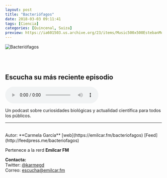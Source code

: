 ```yaml
---
layout: post
title: "Bacteriófagos"
date: 2018-03-03 09:11:41
tags: [Ciencia]
categories: [Quincenal, Suiza]
preview: https://ia601503.us.archive.org/23/items/Music500x500EstebanMontoya/Bacteriofagos300-EmilioCano.png
---
```


![Bacteriófagos](https://ia601503.us.archive.org/23/items/Music500x500EstebanMontoya/Bacteriofagos500-EmilioCano.png)

<br/>
<br/>

## Escucha su más reciente episodio

<!--reproductor-feed=http://feedpress.me/bacteriofagos-->
<!--reproductor-start-->
<audio id="audio" preload="auto" controls="" src="http://tracking.feedpress.it/link/16632/9560839/33adanyeva.mp3"></audio>
<!--reproductor-end-->

Un podcast sobre curiosidades biológicas y actualidad científica para todos los públicos.  

_ _ _
<br>
Autor: **Carmela García**  
[web](https://emilcar.fm/bacteriofagos)  
[Feed](http://feedpress.me/bacteriofagos)  

Pertenece a la rerd **Emilcar FM**  


**Contacta:**  
Twitter: [@karmegd](https://twitter.com/Karmegd)  
Correo: [escucha@emilcar.fm](mailto:escucha@emilcar.fm)  
